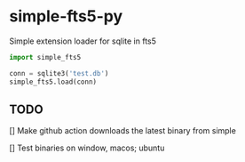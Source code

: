 # simple-fts5-py
Simple extension loader for sqlite in fts5


```python
import simple_fts5

conn = sqlite3('test.db')
simple_fts5.load(conn)
```


## TODO

[] Make github action downloads the latest binary from simple

[] Test binaries on window, macos; ubuntu

